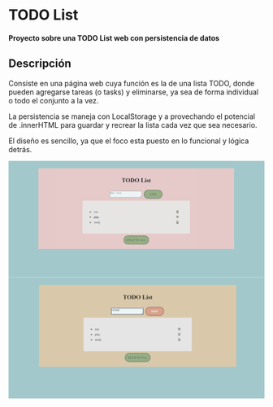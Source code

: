 # TODO List
<h4> Proyecto sobre una TODO List web con persistencia de datos </h4>

## Descripción
<p> Consiste en una página web cuya función es la de una lista TODO, donde pueden agregarse tareas (o tasks) y eliminarse, ya sea de forma individual o todo el conjunto a la vez. </p>
<p> La persistencia se maneja con LocalStorage y a provechando el potencial de .innerHTML para guardar y recrear la lista cada vez que sea necesario. </p>
<p> El diseño es sencillo, ya que el foco esta puesto en lo funcional y lógica detrás. </p>


<img align="center" src="screen1.png">
<img align="center" src="screen2.png">
